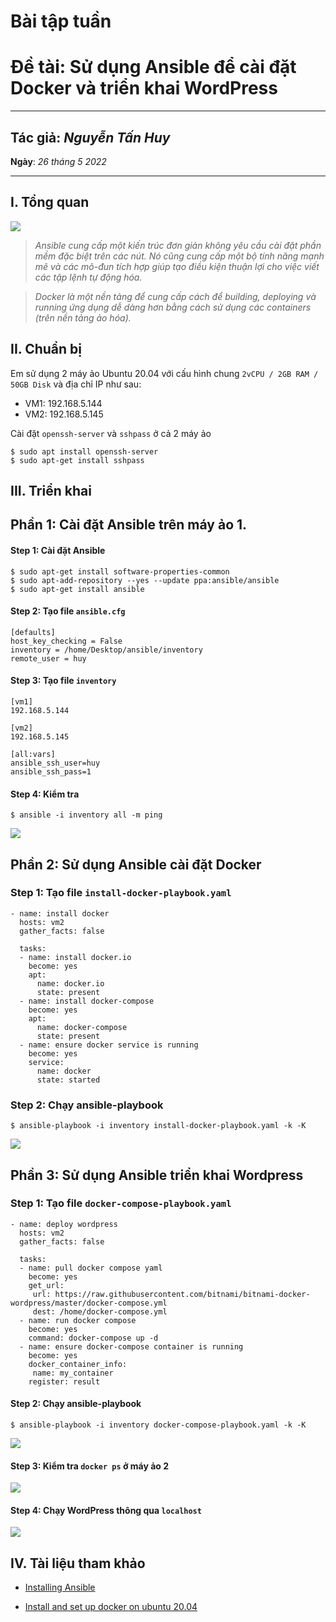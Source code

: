# Bài tập tuần
# Đề tài: Sử dụng Ansible để cài đặt Docker và triển khai WordPress

---

## **Tác giả:** *Nguyễn Tấn Huy* 
**Ngày**: *26 tháng 5 2022*

---

## I. Tổng quan

<img src="./img/ansible.png">

> *Ansible cung cấp một kiến ​​trúc đơn giản không yêu cầu cài đặt phần mềm đặc biệt trên các nút. Nó cũng cung cấp một bộ tính năng mạnh mẽ và các mô-đun tích hợp giúp tạo điều kiện thuận lợi cho việc viết các tập lệnh tự động hóa.*

> *Docker là một nền tảng để cung cấp cách để building, deploying và running ứng dụng dễ dàng hơn bằng cách sử dụng các containers (trên nền tảng ảo hóa).*

## II. Chuẩn bị
 Em sử dụng 2 máy ảo Ubuntu 20.04 với cấu hình chung  `2vCPU / 2GB RAM / 50GB Disk` và địa chỉ IP như sau:
 - VM1: 192.168.5.144
 - VM2: 192.168.5.145
 
 Cài đặt `openssh-server` và `sshpass` ở cả 2 máy ảo

```
$ sudo apt install openssh-server
$ sudo apt-get install sshpass
```

## III. Triển khai
## Phần 1: Cài đặt Ansible trên máy ảo 1.

#### Step 1: Cài đặt Ansible

```
$ sudo apt-get install software-properties-common
$ sudo apt-add-repository --yes --update ppa:ansible/ansible
$ sudo apt-get install ansible
```
#### Step 2: Tạo file `ansible.cfg`
```
[defaults]
host_key_checking = False
inventory = /home/Desktop/ansible/inventory
remote_user = huy
```

#### Step 3: Tạo file `inventory`
```console
[vm1]
192.168.5.144

[vm2]
192.168.5.145

[all:vars]
ansible_ssh_user=huy
ansible_ssh_pass=1
```

#### Step 4: Kiểm tra
```
$ ansible -i inventory all -m ping
```
<img src="./img/ping.png">

## Phần 2: Sử dụng Ansible cài đặt Docker

### Step 1: Tạo file `install-docker-playbook.yaml`
```
- name: install docker
  hosts: vm2
  gather_facts: false

  tasks:
  - name: install docker.io
    become: yes
    apt:
      name: docker.io
      state: present
  - name: install docker-compose
    become: yes
    apt:
      name: docker-compose
      state: present
  - name: ensure docker service is running
    become: yes
    service:
      name: docker
      state: started
```
### Step 2: Chạy ansible-playbook
```
$ ansible-playbook -i inventory install-docker-playbook.yaml -k -K
```
<img src="./img/ansible-playbook.png">

## Phần 3: Sử dụng Ansible triển khai Wordpress

### Step 1: Tạo file `docker-compose-playbook.yaml`
```
- name: deploy wordpress
  hosts: vm2
  gather_facts: false

  tasks:
  - name: pull docker compose yaml
    become: yes
    get_url:
     url: https://raw.githubusercontent.com/bitnami/bitnami-docker-wordpress/master/docker-compose.yml
     dest: /home/docker-compose.yml
  - name: run docker compose
    become: yes
    command: docker-compose up -d
  - name: ensure docker-compose container is running
    become: yes
    docker_container_info:
     name: my_container
    register: result
```
#### Step 2: Chạy ansible-playbook
```
$ ansible-playbook -i inventory docker-compose-playbook.yaml -k -K
```
<img src="./img/ansible-playbook1.png">

#### Step 3: Kiểm tra `docker ps` ở máy ảo 2

<img src="./img/docker_ps.png">

#### Step 4: Chạy WordPress thông qua `localhost`

<img src="./img/localhost.png">

## IV. Tài liệu tham khảo

- [Installing Ansible](https://docs.ansible.com/ansible/latest/installation_guide/intro_installation.html)


- [Install and set up docker on ubuntu 20.04](https://www.digitalocean.com/community/tutorials/how-to-use-ansible-to-install-and-set-up-docker-on-ubuntu-20-04)



